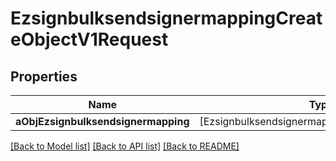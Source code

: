 # EzsignbulksendsignermappingCreateObjectV1Request

## Properties
Name | Type | Description | Notes
------------ | ------------- | ------------- | -------------
**aObjEzsignbulksendsignermapping** | [EzsignbulksendsignermappingRequestCompound] |  | 

[[Back to Model list]](../README.md#documentation-for-models) [[Back to API list]](../README.md#documentation-for-api-endpoints) [[Back to README]](../README.md)



